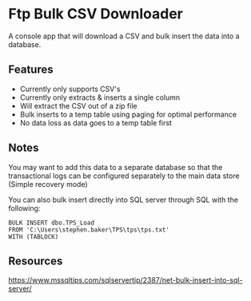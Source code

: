 # Ftp Bulk CSV Downloader

A console app that will download a CSV and bulk insert the data into a database.

## Features

- Currently only supports CSV's
- Currently only extracts & inserts a single column
- Will extract the CSV out of a zip file
- Bulk inserts to a temp table using paging for optimal performance
- No data loss as data goes to a temp table first


## Notes

You may want to add this data to a separate database so that the transactional logs can be configured separately to the main data store (Simple recovery mode)

You can also bulk insert directly into SQL server through SQL with the following:

```
BULK INSERT dbo.TPS_Load 
FROM 'C:\Users\stephen.baker\TPS\tps\tps.txt'
WITH (TABLOCK)
```

## Resources

https://www.mssqltips.com/sqlservertip/2387/net-bulk-insert-into-sql-server/

